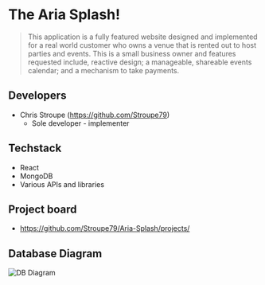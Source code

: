# The Aria Splash!


> This application is a fully featured website designed and implemented for a real world customer who owns a venue that is rented out to host parties and events. This is a small business owner and features requested include, reactive design; a manageable, shareable events calendar; and a mechanism to take payments.

## Developers

- Chris Stroupe (https://github.com/Stroupe79)
  - Sole developer - implementer


## Techstack

- React
- MongoDB
- Various APIs and libraries

## Project board

- https://github.com/Stroupe79/Aria-Splash/projects/

## Database Diagram

![DB Diagram](https://user-images.githubusercontent.com/25110136/60977151-90688680-a2f4-11e9-9161-af696641d6ca.JPG)
